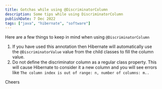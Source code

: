 ```yaml
---
title: Gotchas while using @DiscriminatorColumn
description: Some tips while using DiscriminatorColumn
publishDate: 7 Dec 2022
tags: ["java", "hibernate", "software"]
---
```


Here are a few things to keep in mind when using `@DiscriminatorColumn`

1. If you have used this annotation then Hibernate will automatically use the `@DiscriminatorValue` value from the child classes to fill the column value.
2. Do not define the discriminator column as a regular class property. This will cause Hibernate to consider it a new column and you will see errors like `The column index is out of range: n, number of columns: m..`

Cheers
